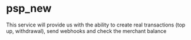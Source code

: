 # psp_new
This service will provide us with the ability to create real transactions (top up, withdrawal), send webhooks and check the merchant balance
